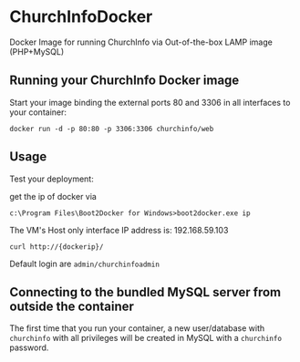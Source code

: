ChurchInfoDocker
================

Docker Image for running ChurchInfo via Out-of-the-box LAMP image (PHP+MySQL)

Running your ChurchInfo Docker image
------------------------------

Start your image binding the external ports 80 and 3306 in all interfaces to your container:

	docker run -d -p 80:80 -p 3306:3306 churchinfo/web

Usage
-----

Test your deployment:

get the ip of docker  via 
	
`c:\Program Files\Boot2Docker for Windows>boot2docker.exe ip`



The VM's Host only interface IP address is: 192.168.59.103

	curl http://{dockerip}/
	
Default login are `admin/churchinfoadmin`	

Connecting to the bundled MySQL server from outside the container
-----------------------------------------------------------------

The first time that you run your container, a new user/database with `churchinfo` with all privileges will be created in MySQL with a `churchinfo` password. 

